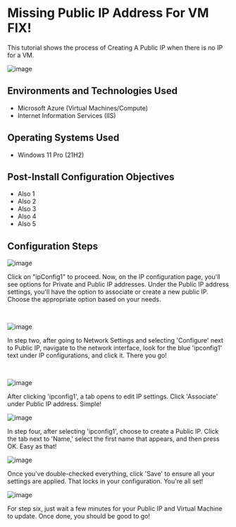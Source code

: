 <p align="center">
</p>

<h1>Missing Public IP Address For VM FIX! </h1>
This tutorial shows the process of Creating A Public IP when there is no IP for a VM.<br />

![image](https://github.com/user-attachments/assets/113eb46e-e468-4549-abf9-13e9d0a4e410)


<h2>Environments and Technologies Used</h2>

- Microsoft Azure (Virtual Machines/Compute)
- Internet Information Services (IIS)

<h2>Operating Systems Used</h2>

- Windows 11 Pro (21H2)

<h2>Post-Install Configuration Objectives</h2>

- Also 1
- Also 2
- Also 3
- Also 4
- Also 5

<h2>Configuration Steps</h2>

![image](https://github.com/user-attachments/assets/0f197e65-e3dd-44bc-a917-11ab05f68e3d)


<p>

</p>
<p>
Click on "ipConfig1" to proceed. Now, on the IP configuration page, you'll see options for Private and Public IP addresses. Under the Public IP address settings, you'll have the option to associate or create a new public IP. Choose the appropriate option based on your needs.

</p>
<br />

<p>
  
![image](https://github.com/user-attachments/assets/5bb4b623-f3f1-4ce6-81be-dd2d90d266a4)

</p>
<p>
In step two, after going to Network Settings and selecting 'Configure' next to Public IP, navigate to the network interface, look for the blue 'ipconfig1' text under IP configurations, and click it. There you go!


</p>
<br />

<p>

![image](https://github.com/user-attachments/assets/46e91af7-e986-4ba2-89d1-56a88769baa3)

</p>
<p>
After clicking 'ipconfig1', a tab opens to edit IP settings. Click 'Associate' under Public IP address. Simple!
<br />

![image](https://github.com/user-attachments/assets/8ef3c9cf-77a1-45e1-afce-1b8530b25efe)


In step four, after selecting 'ipconfig1', choose to create a Public IP. Click the tab next to 'Name,' select the first name that appears, and then press OK. Easy as that!

![image](https://github.com/user-attachments/assets/09136e28-a2bf-4666-b76e-b8eea04a4419)

Once you've double-checked everything, click 'Save' to ensure all your settings are applied. That locks in your configuration. You're all set!

![image](https://github.com/user-attachments/assets/0be8f487-e59a-4651-a063-72a57e2e5744)

For step six, just wait a few minutes for your Public IP and Virtual Machine to update. Once done, you should be good to go!

